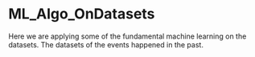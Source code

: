 # ML_Algo_OnDatasets
Here we are applying some of the fundamental machine learning on the datasets.
The datasets of the events happened in the past.
